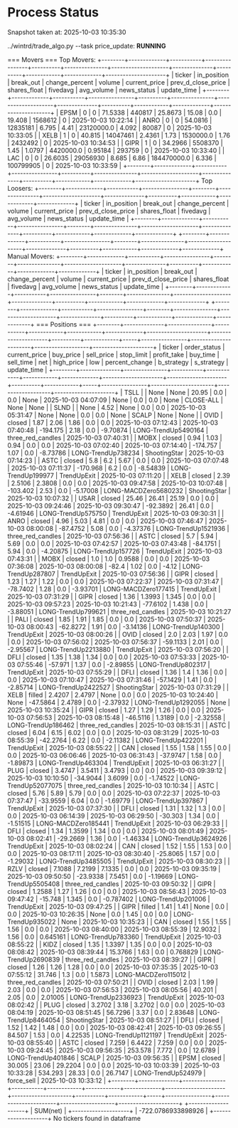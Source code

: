 # Process Status

Snapshot taken at: 2025-10-03 10:35:30

../wintrd/trade_algo.py --task price_update: **RUNNING**

=== Movers ===
Top Movers:
+--------+-------------+-----------+----------------+----------+---------------+--------------------+--------------+----------+------------+-------------+---------------------+
| ticker | in_position | break_out | change_percent |  volume  | current_price | prev_d_close_price | shares_float | fivedavg | avg_volume | news_status |     update_time     |
+--------+-------------+-----------+----------------+----------+---------------+--------------------+--------------+----------+------------+-------------+---------------------+
|  EPSM  |      0      |     0     |    71.5338     |  440817  |    25.8673    |       15.08        |     0.0      |  19.408  |  1568612   |      0      | 2025-10-03 10:22:14 |
|  ANRO  |      0      |     0     |    54.0816     | 12835181 |     6.795     |        4.41        |  23120000.0  |  4.092   |   80087    |      0      | 2025-10-03 10:33:05 |
|  XELB  |      1      |     0     |     40.815     | 14047461 |     2.4361    |        1.73        |  1530000.0   |   1.76   |  2432492   |      0      | 2025-10-03 10:34:53 |
|  GIPR  |      1      |     0     |    34.2966     | 5508370  |      1.45     |       1.0797       |  4420000.0   | 0.95184  |   293759   |      0      | 2025-10-03 10:33:40 |
|  LAC   |      0      |     0     |    26.6035     | 29056930 |     8.685     |        6.86        | 184470000.0  |  6.336   | 100799905  |      0      | 2025-10-03 10:33:59 |
+--------+-------------+-----------+----------------+----------+---------------+--------------------+--------------+----------+------------+-------------+---------------------+
Top Loosers:
+--------+-------------+-----------+----------------+--------+---------------+--------------------+--------------+----------+------------+-------------+-------------+
| ticker | in_position | break_out | change_percent | volume | current_price | prev_d_close_price | shares_float | fivedavg | avg_volume | news_status | update_time |
+--------+-------------+-----------+----------------+--------+---------------+--------------------+--------------+----------+------------+-------------+-------------+
+--------+-------------+-----------+----------------+--------+---------------+--------------------+--------------+----------+------------+-------------+-------------+
Manual Movers:
+--------+-------------+-----------+----------------+--------+---------------+--------------------+--------------+----------+------------+-------------+-------------+
| ticker | in_position | break_out | change_percent | volume | current_price | prev_d_close_price | shares_float | fivedavg | avg_volume | news_status | update_time |
+--------+-------------+-----------+----------------+--------+---------------+--------------------+--------------+----------+------------+-------------+-------------+
+--------+-------------+-----------+----------------+--------+---------------+--------------------+--------------+----------+------------+-------------+-------------+
=== Positions ===
+--------+--------------+---------------+-----------+------------+------------+-------------+---------------------+---------------------+----------+------------+-----+----------------+----------------------+-------------------+---------------------+
| ticker | order_status | current_price | buy_price | sell_price | stop_limit | profit_take |       buy_time      |      sell_time      |   net    | high_price | low | percent_change |      b_strategy      |     s_strategy    |     update_time     |
+--------+--------------+---------------+-----------+------------+------------+-------------+---------------------+---------------------+----------+------------+-----+----------------+----------------------+-------------------+---------------------+
|  TSLL  |              |      None     |    None   |   20.95    |    0.0     |     0.0     |         None        | 2025-10-03 04:07:09 |   None   |    0.0     | 0.0 |      None      |      CLOSE-ALL       |        None       |         None        |
|  SLND  |              |      None     |    4.52   |    None    |    0.0     |     0.0     | 2025-10-03 05:31:47 |         None        |   None   |    0.0     | 0.0 |      None      |        SCALP         |        None       |         None        |
|  OVID  |    closed    |      1.87     |    2.06   |    1.86    |    0.0     |     0.0     | 2025-10-03 07:12:43 | 2025-10-03 07:40:48 | -194.175 |    2.18    | 0.0 |    -9.70874    | LONG-TrendUp5490164  | three_red_candles | 2025-10-03 07:40:31 |
|  MOBX  |    closed    |      0.94     |    1.03   |    0.94    |    0.0     |     0.0     | 2025-10-03 07:02:40 | 2025-10-03 07:14:40 | -174.757 |    1.07    | 0.0 |    -8.73786    |  LONG-TrendUp738234  |    ShootingStar   | 2025-10-03 07:14:23 |
|  ASTC  |    closed    |      5.8      |    6.2    |    5.67    |    0.0     |     0.0     | 2025-10-03 07:07:48 | 2025-10-03 07:11:37 | -170.968 |    6.2     | 0.0 |    -8.54839    |  LONG-TrendUp199977  |    TrendUpExit    | 2025-10-03 07:11:20 |
|  XELB  |    closed    |      2.39     |   2.5106  |   2.3808   |    0.0     |     0.0     | 2025-10-03 09:47:58 | 2025-10-03 10:07:48 | -103.402 |    2.53    | 0.0 |    -5.17008    | LONG-MACDZero5680232 |    ShootingStar   | 2025-10-03 10:07:32 |
|  USAR  |    closed    |     25.46     |   26.41   |   25.19    |    0.0     |     0.0     | 2025-10-03 09:24:46 | 2025-10-03 09:30:47 | -92.3892 |   26.41    | 0.0 |    -4.61946    |  LONG-TrendUp575750  |    TrendUpExit    | 2025-10-03 09:30:31 |
|  ANRO  |    closed    |      4.96     |    5.03   |    4.81    |    0.0     |     0.0     | 2025-10-03 07:46:47 | 2025-10-03 08:00:08 | -87.4752 |    5.08    | 0.0 |    -4.37376    | LONG-TrendUp1521936  | three_red_candles | 2025-10-03 07:56:36 |
|  ASTC  |    closed    |      5.7      |    5.94   |    5.69    |    0.0     |     0.0     | 2025-10-03 07:42:57 | 2025-10-03 07:43:48 | -84.1751 |    5.94    | 0.0 |    -4.20875    |  LONG-TrendUp157726  |    TrendUpExit    | 2025-10-03 07:43:31 |
|  MOBX  |    closed    |      1.0      |    1.0    |   0.9588   |    0.0     |     0.0     | 2025-10-03 07:36:08 | 2025-10-03 08:00:08 |  -82.4   |    1.02    | 0.0 |     -4.12      |  LONG-TrendUp287807  |    TrendUpExit    | 2025-10-03 07:56:36 |
|  GIPR  |    closed    |      1.23     |    1.27   |    1.22    |    0.0     |     0.0     | 2025-10-03 07:22:37 | 2025-10-03 07:31:47 | -78.7402 |    1.28    | 0.0 |    -3.93701    | LONG-MACDZero177415  |    TrendUpExit    | 2025-10-03 07:31:29 |
|  GIPR  |    closed    |      1.36     |   1.3993  |   1.345    |    0.0     |     0.0     | 2025-10-03 09:57:23 | 2025-10-03 10:21:43 | -77.6102 |   1.438    | 0.0 |    -3.88051    |  LONG-TrendUp799621  | three_red_candles | 2025-10-03 10:21:27 |
|  PALI  |    closed    |      1.85     |    1.91   |    1.85    |    0.0     |     0.0     | 2025-10-03 07:50:37 | 2025-10-03 08:00:43 | -62.8272 |    1.91    | 0.0 |    -3.14136    |  LONG-TrendUp140300  |    TrendUpExit    | 2025-10-03 08:00:26 |
|  OVID  |    closed    |      2.0      |    2.03   |    1.97    |    0.0     |     0.0     | 2025-10-03 07:56:02 | 2025-10-03 07:56:37 | -59.1133 |    2.01    | 0.0 |    -2.95567    | LONG-TrendUp2213880  |    TrendUpExit    | 2025-10-03 07:56:20 |
|  DFLI  |    closed    |      1.35     |    1.38   |    1.34    |    0.0     |     0.0     | 2025-10-03 07:53:33 | 2025-10-03 07:55:46 | -57.971  |    1.37    | 0.0 |    -2.89855    |  LONG-TrendUp802317  |    TrendUpExit    | 2025-10-03 07:55:29 |
|  DFLI  |    closed    |      1.36     |    1.4    |    1.36    |    0.0     |     0.0     | 2025-10-03 07:10:47 | 2025-10-03 07:31:46 | -57.1429 |    1.41    | 0.0 |    -2.85714    | LONG-TrendUp2422527  |    ShootingStar   | 2025-10-03 07:31:29 |
|  XELB  |    filled    |     2.4207    |   2.4797  |    None    |    0.0     |     0.0     | 2025-10-03 10:24:40 |         None        | -47.5864 |   2.4789   | 0.0 |    -2.37932    | LONG-TrendUp1292055  |        None       | 2025-10-03 10:35:24 |
|  GIPR  |    closed    |      1.27     |    1.29   |    1.26    |    0.0     |     0.0     | 2025-10-03 07:56:53 | 2025-10-03 08:15:48 | -46.5116 |   1.3189   | 0.0 |    -2.32558    |  LONG-TrendUp186462  | three_red_candles | 2025-10-03 08:15:31 |
|  ASTC  |    closed    |      6.04     |    6.15   |    6.02    |    0.0     |     0.0     | 2025-10-03 08:31:29 | 2025-10-03 08:55:39 | -42.2764 |    6.22    | 0.0 |    -2.11382    |  LONG-TrendUp422201  |    TrendUpExit    | 2025-10-03 08:55:22 |
|  CAN   |    closed    |      1.55     |    1.58   |    1.55    |    0.0     |     0.0     | 2025-10-03 06:06:46 | 2025-10-03 06:31:43 | -37.9747 |    1.58    | 0.0 |    -1.89873    |  LONG-TrendUp463304  |    TrendUpExit    | 2025-10-03 06:31:27 |
|  PLUG  |    closed    |     3.4747    |   3.5411  |   3.4793   |    0.0     |     0.0     | 2025-10-03 09:39:12 | 2025-10-03 10:10:50 | -34.9044 |   3.6099   | 0.0 |    -1.74522    | LONG-TrendUp52077075 | three_red_candles | 2025-10-03 10:10:34 |
|  ASTC  |    closed    |      5.76     |    5.89   |    5.79    |    0.0     |     0.0     | 2025-10-03 07:22:37 | 2025-10-03 07:37:47 | -33.9559 |    6.04    | 0.0 |    -1.69779    |  LONG-TrendUp397867  |    TrendUpExit    | 2025-10-03 07:37:30 |
|  DFLI  |    closed    |      1.31     |    1.32   |    1.3     |    0.0     |     0.0     | 2025-10-03 06:14:39 | 2025-10-03 06:29:50 | -30.303  |    1.34    | 0.0 |    -1.51515    | LONG-MACDZero185441  |    TrendUpExit    | 2025-10-03 06:29:33 |
|  DFLI  |    closed    |      1.34     |   1.3599  |    1.34    |    0.0     |     0.0     | 2025-10-03 08:01:49 | 2025-10-03 08:02:41 | -29.2669 |    1.36    | 0.0 |    -1.46334    | LONG-TrendUp3624926  |    TrendUpExit    | 2025-10-03 08:02:24 |
|  CAN   |    closed    |      1.52     |    1.55   |    1.53    |    0.0     |     0.0     | 2025-10-03 08:17:11 | 2025-10-03 08:30:40 | -25.8065 |    1.57    | 0.0 |    -1.29032    | LONG-TrendUp3485505  |    TrendUpExit    | 2025-10-03 08:30:23 |
|  RZLV  |    closed    |     7.1088    |   7.2199  |   7.1335   |    0.0     |     0.0     | 2025-10-03 09:35:19 | 2025-10-03 09:50:50 | -23.9338 |   7.5451   | 0.0 |    -1.19669    | LONG-TrendUp5505408  | three_red_candles | 2025-10-03 09:50:32 |
|  GIPR  |    closed    |     1.2588    |    1.27   |    1.26    |    0.0     |     0.0     | 2025-10-03 08:56:43 | 2025-10-03 09:47:42 | -15.748  |   1.345    | 0.0 |   -0.787402    |  LONG-TrendUp201006  |    TrendUpExit    | 2025-10-03 09:47:25 |
|  GIPR  |    filled    |      1.41     |    1.41   |    None    |    0.0     |     0.0     | 2025-10-03 10:26:35 |         None        |   0.0    |    1.45    | 0.0 |      0.0       |  LONG-TrendUp935022  |        None       | 2025-10-03 10:35:23 |
|  CAN   |    closed    |      1.55     |    1.55   |    1.56    |    0.0     |     0.0     | 2025-10-03 08:40:00 | 2025-10-03 08:55:39 | 12.9032  |    1.56    | 0.0 |    0.645161    |  LONG-TrendUp783360  |    TrendUpExit    | 2025-10-03 08:55:22 |
|  KIDZ  |    closed    |      1.35     |   1.3397  |    1.35    |    0.0     |     0.0     | 2025-10-03 08:08:42 | 2025-10-03 08:39:44 | 15.3766  |    1.63    | 0.0 |    0.768829    | LONG-TrendUp2690839  | three_red_candles | 2025-10-03 08:39:27 |
|  GIPR  |    closed    |      1.26     |    1.26   |    1.28    |    0.0     |     0.0     | 2025-10-03 07:35:35 | 2025-10-03 07:55:12 |  31.746  |    1.3     | 0.0 |     1.5873     | LONG-MACDZero115012  | three_red_candles | 2025-10-03 07:50:21 |
|  OVID  |    closed    |      2.03     |    1.99   |    2.03    |    0.0     |     0.0     | 2025-10-03 07:56:53 | 2025-10-03 08:05:56 |  40.201  |    2.05    | 0.0 |    2.01005     | LONG-TrendUp2336923  |    TrendUpExit    | 2025-10-03 08:02:42 |
|  PLUG  |    closed    |     3.2702    |    3.18   |   3.2702   |    0.0     |     0.0     | 2025-10-03 08:04:19 | 2025-10-03 08:51:45 | 56.7296  |    3.37    | 0.0 |    2.83648     | LONG-TrendUp8464054  |    ShootingStar   | 2025-10-03 08:51:27 |
|  DFLI  |    closed    |      1.52     |    1.42   |    1.48    |    0.0     |     0.0     | 2025-10-03 08:42:41 | 2025-10-03 09:26:55 |  84.507  |    1.53    | 0.0 |    4.22535     | LONG-TrendUp1121197  |    TrendUpExit    | 2025-10-03 08:55:40 |
|  ASTC  |    closed    |     7.259     |   6.4422  |   7.259    |    0.0     |     0.0     | 2025-10-03 09:24:45 | 2025-10-03 09:56:35 | 253.578  |   7.772    | 0.0 |    12.6789     |  LONG-TrendUp401846  |       SCALP       | 2025-10-03 09:56:35 |
|  EPSM  |    closed    |     30.005    |   23.06   |  29.2204   |    0.0     |     0.0     | 2025-10-03 10:03:39 | 2025-10-03 10:33:28 | 534.293  |   28.33    | 0.0 |    26.7147     |  LONG-TrendUp524979  |     force_sell    | 2025-10-03 10:33:12 |
+--------+--------------+---------------+-----------+------------+------------+-------------+---------------------+---------------------+----------+------------+-----+----------------+----------------------+-------------------+---------------------+
+--------------------+
|      SUM(net)      |
+--------------------+
| -722.0786933898926 |
+--------------------+
No tickers found in dataframe
